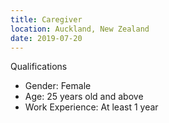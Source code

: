 ```yaml
---
title: Caregiver
location: Auckland, New Zealand
date: 2019-07-20
---
```

Qualifications
- Gender: Female
- Age: 25 years old and above
- Work Experience: At least 1 year